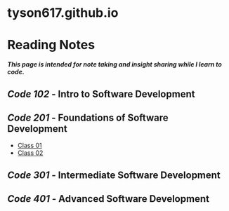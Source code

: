 # tyson617.github.io
# Reading Notes
  ***This page is intended for note taking and insight sharing while I learn to code.***

## _Code 102_ - Intro to Software Development

## _Code 201_ - **Foundations of Software Development**

   - [Class 01](class-01.md)<br>
   - [Class 02](class-02.md)<br>
   
## _Code 301_ - **Intermediate Software Development**

## _Code 401_ - **Advanced Software Development**
